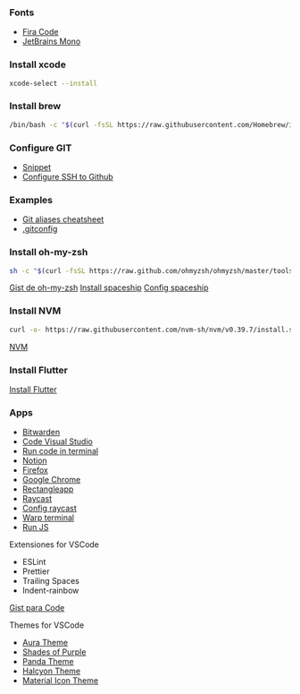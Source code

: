 ### Fonts

- [Fira Code](https://github.com/tonsky/FiraCode)
- [JetBrains Mono](https://www.jetbrains.com/lp/mono/)

### Install xcode

```bash
xcode-select --install
```

### Install brew

```bash
/bin/bash -c "$(curl -fsSL https://raw.githubusercontent.com/Homebrew/install/HEAD/install.sh)"
```

### Configure GIT
- [Snippet](https://gist.github.com/efrencodes/5197171d9da8a9dcbe00293854157a1a)
- [Configure SSH to Github](https://docs.github.com/en/authentication/connecting-to-github-with-ssh/generating-a-new-ssh-key-and-adding-it-to-the-ssh-agent?platform=mac)
### Examples
- [Git aliases cheatsheet](https://www.hansschnedlitz.com/git-aliases/)
- [.gitconfig](https://github.com/durdn/cfg/blob/master/.gitconfig)

### Install oh-my-zsh

```bash
sh -c "$(curl -fsSL https://raw.github.com/ohmyzsh/ohmyzsh/master/tools/install.sh)"
```

[Gist de oh-my-zsh](https://gist.github.com/efrencodes/1b16e86304a618e8169973c43544b7e9)
[Install spaceship](https://github.com/spaceship-prompt/spaceship-prompt)
[Config spaceship](https://spaceship-prompt.sh/config/intro/#Changing-the-config-location)

### Install NVM

```bash
curl -o- https://raw.githubusercontent.com/nvm-sh/nvm/v0.39.7/install.sh | bash
```

[NVM](https://github.com/nvm-sh/nvm?tab=readme-ov-file#installing-and-updating)

### Install Flutter

[Install Flutter](https://docs.flutter.dev/get-started/install/macos/mobile-ios?tab=download)

### Apps

- [Bitwarden](https://bitwarden.com/download/)
- [Code Visual Studio](https://code.visualstudio.com/Download#)
- [Run code in terminal](https://code.visualstudio.com/docs/setup/mac#_launching-from-the-command-line)
- [Notion](https://www.notion.so/desktop)
- [Firefox](https://www.mozilla.org/es-MX/firefox/new/)
- [Google Chrome](https://www.google.com/intl/es-419/chrome/)
- [Rectangleapp](https://rectangleapp.com/)
- [Raycast](https://www.raycast.com/)
- [Config raycast](https://manual.raycast.com/hotkey)
- [Warp terminal](https://www.warp.dev)
- [Run JS]()

Extensiones for VSCode

- ESLint
- Prettier
- Trailing Spaces
- Indent-rainbow

[Gist para Code](https://gist.github.com/efrencodes/b4e6758a34167d3d01a830057c3f8723)

Themes for VSCode

- [Aura Theme](https://github.com/daltonmenezes/aura-theme/)
- [Shades of Purple](https://marketplace.visualstudio.com/items?itemName=ahmadawais.shades-of-purple)
- [Panda Theme](https://marketplace.visualstudio.com/items?itemName=tinkertrain.theme-panda)
- [Halcyon Theme](https://marketplace.visualstudio.com/items?itemName=brittanychiang.halcyon-vscode)
- [Material Icon Theme](https://marketplace.visualstudio.com/items?itemName=PKief.material-icon-theme)
